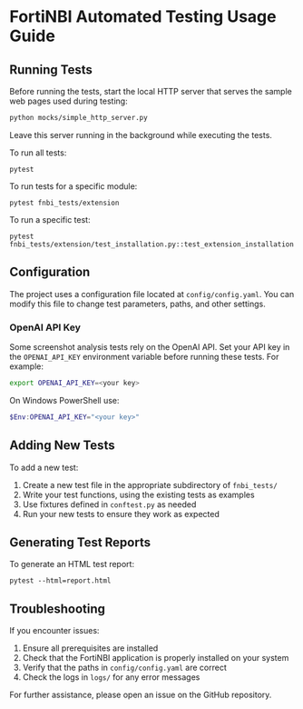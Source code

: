 # FortiNBI Automated Testing Usage Guide

## Running Tests

Before running the tests, start the local HTTP server that serves the sample
web pages used during testing:

```bash
python mocks/simple_http_server.py
```

Leave this server running in the background while executing the tests.

To run all tests:

```
pytest
```

To run tests for a specific module:

```
pytest fnbi_tests/extension
```

To run a specific test:

```
pytest fnbi_tests/extension/test_installation.py::test_extension_installation
```

## Configuration

The project uses a configuration file located at `config/config.yaml`. You can modify this file to change test parameters, paths, and other settings.

### OpenAI API Key

Some screenshot analysis tests rely on the OpenAI API. Set your API key in the
`OPENAI_API_KEY` environment variable before running these tests. For example:

```bash
export OPENAI_API_KEY=<your key>
```

On Windows PowerShell use:

```powershell
$Env:OPENAI_API_KEY="<your key>"
```

## Adding New Tests

To add a new test:

1. Create a new test file in the appropriate subdirectory of `fnbi_tests/`
2. Write your test functions, using the existing tests as examples
3. Use fixtures defined in `conftest.py` as needed
4. Run your new tests to ensure they work as expected

## Generating Test Reports

To generate an HTML test report:

```
pytest --html=report.html
```

## Troubleshooting

If you encounter issues:

1. Ensure all prerequisites are installed
2. Check that the FortiNBI application is properly installed on your system
3. Verify that the paths in `config/config.yaml` are correct
4. Check the logs in `logs/` for any error messages

For further assistance, please open an issue on the GitHub repository.
